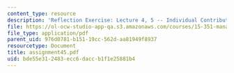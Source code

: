 ```yaml
---
content_type: resource
description: 'Reflection Exercise: Lecture 4, 5 -- Individual Contribution'
file: https://ol-ocw-studio-app-qa.s3.amazonaws.com/courses/15-351-managing-the-innovation-process-fall-2002/bde55e312483ecc6daccb1f1e25881b4_assignment45.pdf
file_type: application/pdf
parent_uid: 976d0781-b151-19cc-562d-aa81949f8937
resourcetype: Document
title: assignment45.pdf
uid: bde55e31-2483-ecc6-dacc-b1f1e25881b4
---
```

